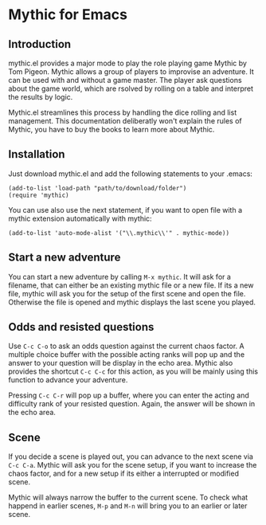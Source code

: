 # Mythic for Emacs

## Introduction

mythic.el provides a major mode to play the role playing game
Mythic by Tom Pigeon. Mythic allows a group of players to improvise
an adventure. It can be used with and without a game
master. The player ask questions about the game world, which are
rsolved by rolling on a table and interpret the results by logic.

Mythic.el streamlines this process by handling the dice rolling and
list management. This documentation deliberatly won't explain the
rules of Mythic, you have to buy the books to learn more about
Mythic.

## Installation

Just download mythic.el and add the following statements to your .emacs:
```
(add-to-list 'load-path "path/to/download/folder")
(require 'mythic)
```

You can use also use the next statement, if you want to open file
with a mythic extension automatically with mythic:
```
(add-to-list 'auto-mode-alist '("\\.mythic\\'" . mythic-mode))
```

## Start a new adventure

You can start a new adventure by calling `M-x mythic`. It will ask
for a filename, that can either be an existing mythic file or a new
file. If its a new file, mythic will ask you for the setup of the
first scene and open the file. Otherwise the file is opened and
mythic displays the last scene you played.

## Odds and resisted questions

Use `C-c C-o` to ask an odds question against the current chaos
factor. A multiple choice buffer with the possible acting ranks
will pop up and the answer to your question will be display in the
echo area. Mythic also provides the shortcut `C-c C-c` for this
action, as you will be mainly using this function to advance your
adventure.

Pressing `C-c C-r` will pop up a buffer, where you can enter the
acting and difficulty rank of your resisted question. Again, the
answer will be shown in the echo area.

## Scene

If you decide a scene is played out, you can advance to the next
scene via `C-c C-a`. Mythic will ask you for the scene setup, if you
want to increase the chaos factor, and for a new setup if its
either a interrupted or modified scene.

Mythic will always narrow the buffer to the current scene. To check
what happend in earlier scenes, `M-p` and `M-n` will bring you to an
earlier or later scene.
